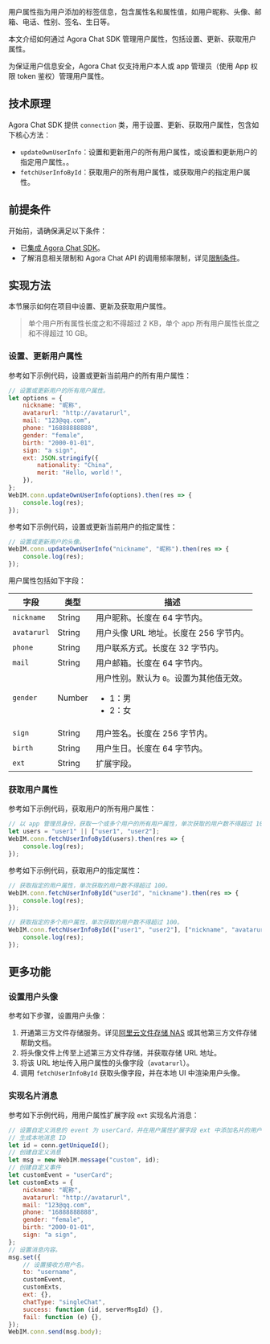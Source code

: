用户属性指为用户添加的标签信息，包含属性名和属性值，如用户昵称、头像、邮箱、电话、性别、签名、生日等。

本文介绍如何通过 Agora Chat SDK 管理用户属性，包括设置、更新、获取用户属性。

<div class="alert note"> 为保证用户信息安全，Agora Chat 仅支持用户本人或 app 管理员（使用 App 权限 token 鉴权）管理用户属性。</div>

## 技术原理

Agora Chat SDK 提供 `connection` 类，用于设置、更新、获取用户属性，包含如下核心方法：

-   `updateOwnUserInfo`：设置和更新用户的所有用户属性，或设置和更新用户的指定用户属性。。
-   `fetchUserInfoById`：获取用户的所有用户属性，或获取用户的指定用户属性。

## 前提条件

开始前，请确保满足以下条件：

-   已[集成 Agora Chat SDK](./agora_chat_get_started_web?platform=Web#集成-agora-chat-sdk)。
-   了解消息相关限制和 Agora Chat API 的调用频率限制，详见[限制条件](./agora_chat_limitation_web?platform=Web)。

## 实现方法

本节展示如何在项目中设置、更新及获取用户属性。

> 单个用户所有属性长度之和不得超过 2 KB，单个 app 所有用户属性长度之和不得超过 10 GB。

### 设置、更新用户属性

参考如下示例代码，设置或更新当前用户的所有用户属性：

```javascript
// 设置或更新用户的所有用户属性。
let options = {
    nickname: "昵称",
    avatarurl: "http://avatarurl",
    mail: "123@qq.com",
    phone: "16888888888",
    gender: "female",
    birth: "2000-01-01",
    sign: "a sign",
    ext: JSON.stringify({
        nationality: "China",
        merit: "Hello, world！",
    }),
};
WebIM.conn.updateOwnUserInfo(options).then(res => {
    console.log(res);
});
```

参考如下示例代码，设置或更新当前用户的指定属性：

```javascript
// 设置或更新用户的头像。
WebIM.conn.updateOwnUserInfo("nickname", "昵称").then(res => {
    console.log(res);
});
```

用户属性包括如下字段：

| 字段        | 类型   | 描述                                                       |
| ----------- | ------ | ---------------------------------------------------------- |
| `nickname`  | String | 用户昵称。长度在 64 字节内。                               |
| `avatarurl` | String | 用户头像 URL 地址。长度在 256 字节内。                     |
| `phone`     | String | 用户联系方式。长度在 32 字节内。                           |
| `mail`      | String | 用户邮箱。长度在 64 字节内。                               |
| `gender`    | Number | 用户性别。默认为 `0`。设置为其他值无效。<ul><li>1：男</li><li>2：女</li></ul> |
| `sign`      | String | 用户签名。长度在 256 字节内。                              |
| `birth`     | String | 用户生日。长度在 64 字节内。                               |
| `ext`       | String | 扩展字段。                                                 |

### 获取用户属性

参考如下示例代码，获取用户的所有用户属性：

```javascript
// 以 app 管理员身份，获取一个或多个用户的所有用户属性，单次获取的用户数不得超过 100。
let users = "user1" || ["user1", "user2"];
WebIM.conn.fetchUserInfoById(users).then(res => {
    console.log(res);
});
```

参考如下示例代码，获取用户的指定属性：

```javascript
// 获取指定的用户属性，单次获取的用户数不得超过 100。
WebIM.conn.fetchUserInfoById("userId", "nickname").then(res => {
    console.log(res);
});

// 获取指定的多个用户属性，单次获取的用户数不得超过 100。
WebIM.conn.fetchUserInfoById(["user1", "user2"], ["nickname", "avatarurl"]).then(res => {
    console.log(res);
});
```

## 更多功能

### 设置用户头像

参考如下步骤，设置用户头像：

1. 开通第三方文件存储服务。详见[阿里云文件存储 NAS](https://help.aliyun.com/product/27516.html) 或其他第三方文件存储帮助文档。
2. 将头像文件上传至上述第三方文件存储，并获取存储 URL 地址。
3. 将该 URL 地址传入用户属性的头像字段（`avatarurl`）。
4. 调用 `fetchUserInfoById` 获取头像字段，并在本地 UI 中渲染用户头像。

### 实现名片消息

参考如下示例代码，用用户属性扩展字段 `ext` 实现名片消息：

```javascript
// 设置自定义消息的 event 为 userCard，并在用户属性扩展字段 ext 中添加名片的用户名、昵称和头像等字段。
// 生成本地消息 ID
let id = conn.getUniqueId();
// 创建自定义消息
let msg = new WebIM.message("custom", id);
// 创建自定义事件
let customEvent = "userCard";
let customExts = {
    nickname: "昵称",
    avatarurl: "http://avatarurl",
    mail: "123@qq.com",
    phone: "16888888888",
    gender: "female",
    birth: "2000-01-01",
    sign: "a sign",
};
// 设置消息内容。
msg.set({
    // 设置接收方用户名。
    to: "username",
    customEvent,
    customExts,
    ext: {},
    chatType: "singleChat",
    success: function (id, serverMsgId) {},
    fail: function (e) {},
});
WebIM.conn.send(msg.body);
```